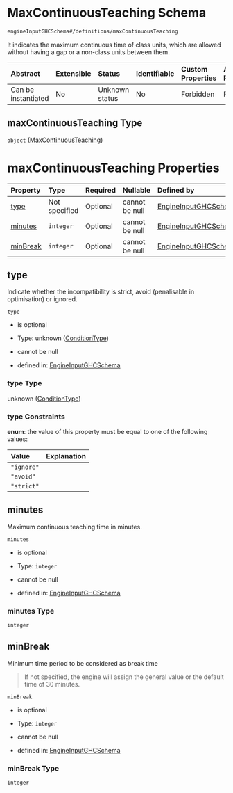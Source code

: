 # MaxContinuousTeaching Schema

```txt
engineInputGHCSchema#/definitions/maxContinuousTeaching
```

It indicates the maximum continuous time of class units, which are allowed without having a gap or a non-class units between them.

| Abstract            | Extensible | Status         | Identifiable | Custom Properties | Additional Properties | Access Restrictions | Defined In                                                        |
| :------------------ | :--------- | :------------- | :----------- | :---------------- | :-------------------- | :------------------ | :---------------------------------------------------------------- |
| Can be instantiated | No         | Unknown status | No           | Forbidden         | Forbidden             | none                | [ghc.schema.json*](../out/ghc.schema.json "open original schema") |

## maxContinuousTeaching Type

`object` ([MaxContinuousTeaching](ghc-definitions-maxcontinuousteaching.md))

# maxContinuousTeaching Properties

| Property              | Type          | Required | Nullable       | Defined by                                                                                                                                                         |
| :-------------------- | :------------ | :------- | :------------- | :----------------------------------------------------------------------------------------------------------------------------------------------------------------- |
| [type](#type)         | Not specified | Optional | cannot be null | [EngineInputGHCSchema](ghc-definitions-conditiontype.md "engineInputGHCSchema#/definitions/maxContinuousTeaching/properties/type")                                 |
| [minutes](#minutes)   | `integer`     | Optional | cannot be null | [EngineInputGHCSchema](ghc-definitions-maxcontinuousteaching-properties-minutes.md "engineInputGHCSchema#/definitions/maxContinuousTeaching/properties/minutes")   |
| [minBreak](#minbreak) | `integer`     | Optional | cannot be null | [EngineInputGHCSchema](ghc-definitions-maxcontinuousteaching-properties-minbreak.md "engineInputGHCSchema#/definitions/maxContinuousTeaching/properties/minBreak") |

## type

Indicate whether the incompatibility is strict, avoid (penalisable in optimisation) or ignored.

`type`

*   is optional

*   Type: unknown ([ConditionType](ghc-definitions-conditiontype.md))

*   cannot be null

*   defined in: [EngineInputGHCSchema](ghc-definitions-conditiontype.md "engineInputGHCSchema#/definitions/maxContinuousTeaching/properties/type")

### type Type

unknown ([ConditionType](ghc-definitions-conditiontype.md))

### type Constraints

**enum**: the value of this property must be equal to one of the following values:

| Value      | Explanation |
| :--------- | :---------- |
| `"ignore"` |             |
| `"avoid"`  |             |
| `"strict"` |             |

## minutes

Maximum continuous teaching time in minutes.

`minutes`

*   is optional

*   Type: `integer`

*   cannot be null

*   defined in: [EngineInputGHCSchema](ghc-definitions-maxcontinuousteaching-properties-minutes.md "engineInputGHCSchema#/definitions/maxContinuousTeaching/properties/minutes")

### minutes Type

`integer`

## minBreak

Minimum time period to be considered as break time

> If not specified, the engine will assign the general value or the default time of 30 minutes.

`minBreak`

*   is optional

*   Type: `integer`

*   cannot be null

*   defined in: [EngineInputGHCSchema](ghc-definitions-maxcontinuousteaching-properties-minbreak.md "engineInputGHCSchema#/definitions/maxContinuousTeaching/properties/minBreak")

### minBreak Type

`integer`
